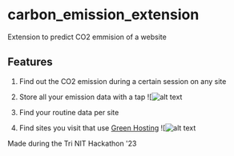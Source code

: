 # carbon_emission_extension
Extension to predict CO2 emmision of a website
## Features
1. Find out the CO2 emission during a certain session on any site
2. Store all your emission data with a tap
![![alt text](https://github.com/2773kartik/carbon_emission_extension/blob/main/images/b.png "Extension PopUp")

3. Find your routine data per site
4. Find sites you visit that use [Green Hosting](https://www.doteasy.com/web-hosting-articles/what-is-green-web-hosting.cfm)
![![alt text](https://github.com/2773kartik/carbon_emission_extension/blob/main/images/b1.png "History")

Made during the Tri NIT Hackathon '23

